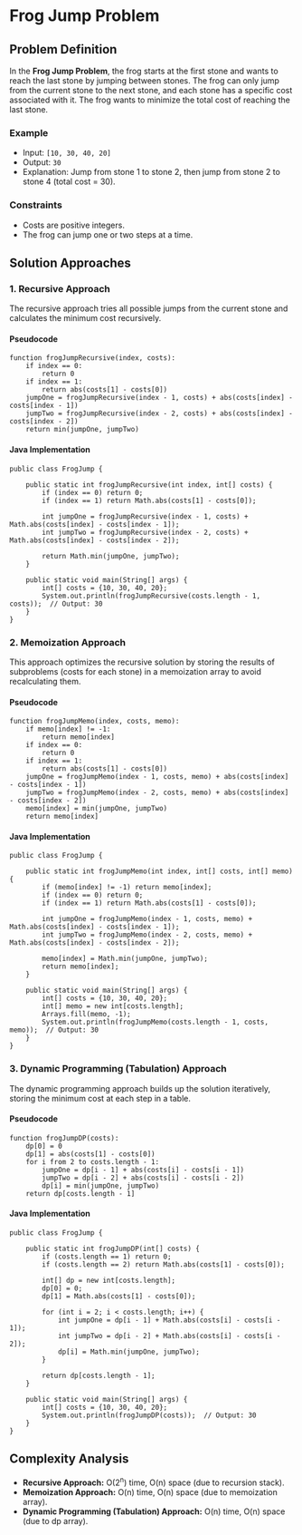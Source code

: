 Frog Jump Problem
=================

Problem Definition
------------------

In the **Frog Jump Problem**, the frog starts at the first stone and wants to reach the last stone by jumping between stones. The frog can only jump from the current stone to the next stone, and each stone has a specific cost associated with it. The frog wants to minimize the total cost of reaching the last stone.

### Example

*   Input: `[10, 30, 40, 20]`
*   Output: `30`
*   Explanation: Jump from stone 1 to stone 2, then jump from stone 2 to stone 4 (total cost = 30).

### Constraints

*   Costs are positive integers.
*   The frog can jump one or two steps at a time.

Solution Approaches
-------------------

### 1\. Recursive Approach

The recursive approach tries all possible jumps from the current stone and calculates the minimum cost recursively.

#### Pseudocode

    function frogJumpRecursive(index, costs):
        if index == 0:
            return 0
        if index == 1:
            return abs(costs[1] - costs[0])
        jumpOne = frogJumpRecursive(index - 1, costs) + abs(costs[index] - costs[index - 1])
        jumpTwo = frogJumpRecursive(index - 2, costs) + abs(costs[index] - costs[index - 2])
        return min(jumpOne, jumpTwo)
    

#### Java Implementation

    public class FrogJump {
    
        public static int frogJumpRecursive(int index, int[] costs) {
            if (index == 0) return 0;
            if (index == 1) return Math.abs(costs[1] - costs[0]);
            
            int jumpOne = frogJumpRecursive(index - 1, costs) + Math.abs(costs[index] - costs[index - 1]);
            int jumpTwo = frogJumpRecursive(index - 2, costs) + Math.abs(costs[index] - costs[index - 2]);
            
            return Math.min(jumpOne, jumpTwo);
        }
    
        public static void main(String[] args) {
            int[] costs = {10, 30, 40, 20};
            System.out.println(frogJumpRecursive(costs.length - 1, costs));  // Output: 30
        }
    }
    

### 2\. Memoization Approach

This approach optimizes the recursive solution by storing the results of subproblems (costs for each stone) in a memoization array to avoid recalculating them.

#### Pseudocode

    function frogJumpMemo(index, costs, memo):
        if memo[index] != -1:
            return memo[index]
        if index == 0:
            return 0
        if index == 1:
            return abs(costs[1] - costs[0])
        jumpOne = frogJumpMemo(index - 1, costs, memo) + abs(costs[index] - costs[index - 1])
        jumpTwo = frogJumpMemo(index - 2, costs, memo) + abs(costs[index] - costs[index - 2])
        memo[index] = min(jumpOne, jumpTwo)
        return memo[index]
    

#### Java Implementation

    public class FrogJump {
    
        public static int frogJumpMemo(int index, int[] costs, int[] memo) {
            if (memo[index] != -1) return memo[index];
            if (index == 0) return 0;
            if (index == 1) return Math.abs(costs[1] - costs[0]);
            
            int jumpOne = frogJumpMemo(index - 1, costs, memo) + Math.abs(costs[index] - costs[index - 1]);
            int jumpTwo = frogJumpMemo(index - 2, costs, memo) + Math.abs(costs[index] - costs[index - 2]);
            
            memo[index] = Math.min(jumpOne, jumpTwo);
            return memo[index];
        }
    
        public static void main(String[] args) {
            int[] costs = {10, 30, 40, 20};
            int[] memo = new int[costs.length];
            Arrays.fill(memo, -1);
            System.out.println(frogJumpMemo(costs.length - 1, costs, memo));  // Output: 30
        }
    }
    

### 3\. Dynamic Programming (Tabulation) Approach

The dynamic programming approach builds up the solution iteratively, storing the minimum cost at each step in a table.

#### Pseudocode

    function frogJumpDP(costs):
        dp[0] = 0
        dp[1] = abs(costs[1] - costs[0])
        for i from 2 to costs.length - 1:
            jumpOne = dp[i - 1] + abs(costs[i] - costs[i - 1])
            jumpTwo = dp[i - 2] + abs(costs[i] - costs[i - 2])
            dp[i] = min(jumpOne, jumpTwo)
        return dp[costs.length - 1]
    

#### Java Implementation

    public class FrogJump {
    
        public static int frogJumpDP(int[] costs) {
            if (costs.length == 1) return 0;
            if (costs.length == 2) return Math.abs(costs[1] - costs[0]);
            
            int[] dp = new int[costs.length];
            dp[0] = 0;
            dp[1] = Math.abs(costs[1] - costs[0]);
            
            for (int i = 2; i < costs.length; i++) {
                int jumpOne = dp[i - 1] + Math.abs(costs[i] - costs[i - 1]);
                int jumpTwo = dp[i - 2] + Math.abs(costs[i] - costs[i - 2]);
                dp[i] = Math.min(jumpOne, jumpTwo);
            }
            
            return dp[costs.length - 1];
        }
    
        public static void main(String[] args) {
            int[] costs = {10, 30, 40, 20};
            System.out.println(frogJumpDP(costs));  // Output: 30
        }
    }
    

Complexity Analysis
-------------------

*   **Recursive Approach:** O(2<sup>n</sup>) time, O(n) space (due to recursion stack).
*   **Memoization Approach:** O(n) time, O(n) space (due to memoization array).
*   **Dynamic Programming (Tabulation) Approach:** O(n) time, O(n) space (due to dp array).